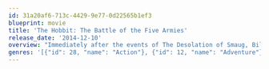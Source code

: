 ```yaml
---
id: 31a20af6-713c-4429-9e77-0d22565b1ef3
blueprint: movie
title: 'The Hobbit: The Battle of the Five Armies'
release_date: '2014-12-10'
overview: "Immediately after the events of The Desolation of Smaug, Bilbo and the dwarves try to defend Erebor's mountain of treasure from others who claim it: the men of the ruined Laketown and the elves of Mirkwood. Meanwhile an army of Orcs led by Azog the Defiler is marching on Erebor, fueled by the rise of the dark lord Sauron. Dwarves, elves and men must unite, and the hope for Middle-Earth falls into Bilbo's hands."
genres: '[{"id": 28, "name": "Action"}, {"id": 12, "name": "Adventure"}, {"id": 14, "name": "Fantasy"}]'
---
```


